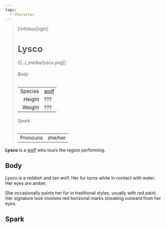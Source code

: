 ```yaml
---
tags:
  - Character
---
```

> [!infobox|right]
> # Lysco
> ![[../_media/lysco.png]]
> ###### Body
> |  |  |
> | ---: | ---- |
> | Species | [wolf](<../Æther/Body.md#Wolf>) |
> | Height | ??? |
> | Weight | ??? |
> ###### Spark
> |  |  |
> | ---: | ---- |
> | Pronouns | she/her |

**Lysco** is a [wolf](<../Æther/Body.md#Wolf>) who tours the region performing.

## Body
Lysco is a reddish and tan wolf. Her fur turns white in contact with water. Her eyes are amber.

She occasionally paints her fur in traditional styles, usually with red paint. Her signature look involves red horizonal marks streaking outward from her eyes.

## Spark
